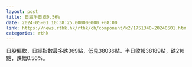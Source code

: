 ```yaml
---
layout: post
title: 日股半日跌0.56%
date: 2024-05-01 10:38:25.000000000 +08:00
link: https://news.rthk.hk/rthk/ch/component/k2/1751340-20240501.htm
categories: rthk
---
```


日股偏軟，日經指數最多跌369點，低見38036點。半日收報38189點，跌216點，跌幅0.56%。
